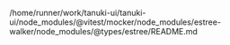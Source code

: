/home/runner/work/tanuki-ui/tanuki-ui/node_modules/@vitest/mocker/node_modules/estree-walker/node_modules/@types/estree/README.md